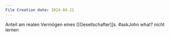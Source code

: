 ```yaml
---
File Creation date: 2024-04-21
---
```

Anteil am realen Vermögen eines [[Gesellschafter]]s. #askJohn what?
nicht lernen
